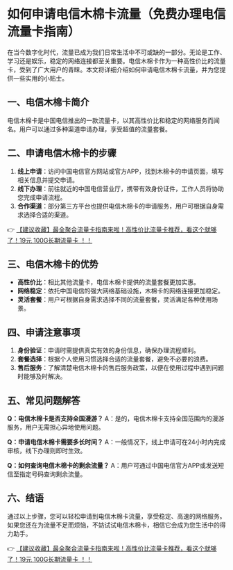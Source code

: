 # 如何申请电信木棉卡流量（免费办理电信流量卡指南）

在当今数字化时代，流量已成为我们日常生活中不可或缺的一部分。无论是工作、学习还是娱乐，稳定的网络连接都至关重要。电信木棉卡作为一种高性价比的流量卡，受到了广大用户的青睐。本文将详细介绍如何申请电信木棉卡流量，并为您提供一些实用的小贴士。

## 一、电信木棉卡简介

电信木棉卡是中国电信推出的一款流量卡，以其高性价比和稳定的网络服务而闻名。用户可以通过多种渠道申请办理，享受超值的流量套餐。

## 二、申请电信木棉卡的步骤

1. **线上申请**：访问中国电信官方网站或官方APP，找到木棉卡的申请页面，填写相关信息并提交申请。
2. **线下办理**：前往就近的中国电信营业厅，携带有效身份证件，工作人员将协助您完成申请流程。
3. **合作渠道**：部分第三方平台也提供电信木棉卡的申请服务，用户可根据自身需求选择合适的渠道。

👉 [【建议收藏】最全聚合流量卡指南来啦！高性价比流量卡推荐，看这个就够了！19元 100G长期流量卡 ！！](https://bit.ly/Liuliangka)

## 三、电信木棉卡的优势

- **高性价比**：相比其他流量卡，电信木棉卡提供的流量套餐更加实惠。
- **网络稳定**：依托中国电信的强大网络基础设施，木棉卡的网络连接更加稳定。
- **灵活套餐**：用户可根据自身需求选择不同的流量套餐，灵活满足各种使用场景。

## 四、申请注意事项

1. **身份验证**：申请时需提供真实有效的身份信息，确保办理流程顺利。
2. **套餐选择**：根据个人使用习惯选择合适的流量套餐，避免不必要的浪费。
3. **售后服务**：了解清楚电信木棉卡的售后服务政策，以便在使用过程中遇到问题时能够及时解决。

## 五、常见问题解答

**Q：电信木棉卡是否支持全国漫游？**
A：是的，电信木棉卡支持全国范围内的漫游服务，用户无需担心异地使用问题。

**Q：申请电信木棉卡需要多长时间？**
A：一般情况下，线上申请可在24小时内完成审核，线下办理则即时生效。

**Q：如何查询电信木棉卡的剩余流量？**
A：用户可通过中国电信官方APP或发送短信至指定号码查询剩余流量。

## 六、结语

通过以上步骤，您可以轻松申请到电信木棉卡流量，享受稳定、高速的网络服务。如果您还在为流量不足而烦恼，不妨试试电信木棉卡，相信它会成为您生活中的得力助手。

👉 [【建议收藏】最全聚合流量卡指南来啦！高性价比流量卡推荐，看这个就够了！19元 100G长期流量卡 ！！](https://bit.ly/Liuliangka)